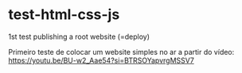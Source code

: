 # test-html-css-js
1st test publishing a root website (=deploy)

Primeiro teste de colocar um website simples no ar a partir do vídeo: https://youtu.be/BU-w2_Aae54?si=BTRSOYapvrgMSSV7
